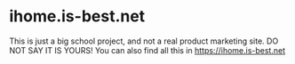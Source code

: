 # ihome.is-best.net
This is just a big school project, and not a real product marketing site.
DO NOT SAY IT IS YOURS!
You can also find all this in https://ihome.is-best.net
